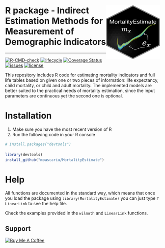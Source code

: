 


# <img src="inst/figures/hex-MortalityEstimate.png" align="right" width="175" height="175" />R package - Indirect Estimation Methods for Measurement of Demographic Indicators
-----------------------------------
[![R-CMD-check](https://github.com/mpascariu/MortalityEstimate/workflows/R-CMD-check/badge.svg)](https://github.com/mpascariu/MortalityEstimate/actions)
[![lifecycle](https://img.shields.io/badge/lifecycle-maturing-blue.svg)](https://www.tidyverse.org/lifecycle/#maturing)
[![Coverage Status](https://img.shields.io/codecov/c/github/mpascariu/MortalityEstimate/master.svg)](https://codecov.io/github/mpascariu/MortalityEstimate?branch=master)
[![issues](https://img.shields.io/github/issues-raw/mpascariu/MortalityEstimate.svg)]()
[![license](https://img.shields.io/badge/License-MIT-blue.svg)](https://github.com/mpascariu/MortalityEstimate/blob/master/LICENSE)

This repository includes R code for estimating mortality indicators and full life tables
based on given one or two pieces of information: life expectancy, child mortality, or child and adult mortality. The implemented models are better suited to the practical needs of mortality estimation, since the input parameters are continuous yet the second one is optional.


Installation
============

1. Make sure you have the most recent version of R
2. Run the following code in your R console 

```r
# install.packages("devtools")

library(devtools)
install_github("mpascariu/MortalityEstimate")
```

Help
===============
All functions are documented in the standard way, which means that 
once you load the package using ```library(MortalityEstimate)```
you can just type ```?LinearLink``` to see the help file. 

Check the examples provided in the `wilmoth` and `LinearLink` functions.


## Support
<a href="https://www.buymeacoffee.com/rpascariu" target="_blank"><img src="https://www.buymeacoffee.com/assets/img/custom_images/yellow_img.png" alt="Buy Me A Coffee" style="height: 30px !important;width: 100px !important;" ></a>
